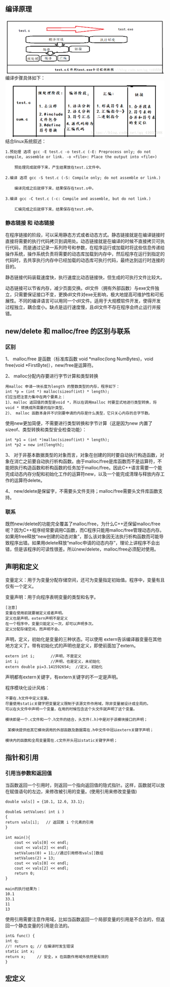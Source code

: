 ## 编译原理
![c程序编译链接过程](/pictures/程序编译链接过程.png)
编译步骤具体如下：
![c程序编译链接](../pictures/程序编译链接过程解释.png)
结合linux系统叙述：

    1.预处理 选项 gcc -E test.c -o test.c (-E: Preprocess only; do not compile, assemble or link. -o <file>: Place the output into <file>)

        预处理完成就停下来，产生结果放在test.i文件中。

    2.编译 选项 gcc -S test.c (-S: Compile only; do not assemble or link.)

        编译完成之后就停下来，结果保存在test.s中。

    3.编译 gcc -C test.c (-c: Compile and assemble, but do not link.)

        汇编完成之后就停下来，结果保存在test.o中。

### 静态链接 和 动态链接
在程序链接的阶段，可以采用静态方式或者动态方式。静态链接就是在编译链接时直接将需要的执行代码拷贝到调用处。动态链接就是在编译的时候不直接拷贝可执行代码，而是通过记录一系列符号和参数，在程序运行或加载时将这些信息传递给操作系统，操作系统负责将需要的动态库加载到内存中，然后程序在运行到指定的代码时，去共享执行内存中已经加载的动态库可执行代码，最终达到运行时连接的目的。

静态链接代码装载速度快，执行速度比动态链接快，但生成的可执行文件比较大。

动态链接可以节省内存，减少页面交换。dll文件（拥有外部函数）与exe文件独立，只需要保证接口不变，更换dll文件对exe无影响，极大地提高可维护性和可拓展性。不同的编译语言可以用同一个dll文件。适用于大规模软件开发，使得开发过程独立，耦合度小。缺点是运行速度慢，且dll文件不存在程序会终止运行并报错。

## new/delete 和 malloc/free 的区别与联系
### 区别
1、 malloc/free 是函数（标准库函数 void *malloc(long NumBytes)，void free(void *FirstByte)），new/free是运算符。

2、 malloc分配内存要进行字节计算和类型转换
 
    
    用malloc 申请一块长度为length 的整数类型的内存，程序如下：
    int *p = (int *) malloc(sizeof(int) * length);
    们应当把注意力集中在两个要素上：
    1)、malloc 返回值的类型是void *，所以在调用malloc 时要显式地进行类型转换，将void * 转换成所需要的指针类型。
    2)、 malloc 函数本身并不识别要申请的内存是什么类型，它只关心内存的总字节数。

使用new更加简便，不需要进行类型转换和字节计算（这是因为new 内置了sizeof、类型转换和类型安全检查功能）：

    int *p1 = (int *)malloc(sizeof(int) * length);
    int *p2 = new int[length];

3、 对于非基本数据类型的对象而言，对象在创建的同时要自动执行构造函数，对象在消亡之前要自动执行析构函数。由于malloc/free是库函数而不是运算符，不能把执行构造函数和析构函数的任务加于malloc/free。因此C++语言需要一个能完成动态内存分配和初始化工作的运算符new，以及一个能完成清理与释放内存工作的运算符delete。
  
4、 new/delete是保留字，不需要头文件支持；malloc/free需要头文件库函数支持。

### 联系
既然new/delete的功能完全覆盖了malloc/free，为什么C++还保留malloc/free呢？因为C++程序经常要调用C函数，而C程序只能用malloc/free管理动态内存。如果用free释放“new创建的动态对象”，那么该对象因无法执行析构函数而可能导致程序出错。如果用delete释放“malloc申请的动态内存”，理论上讲程序不会出错，但是该程序的可读性很差。所以new/delete，malloc/free必须配对使用。

## 声明和定义
变量定义：用于为变量分配存储空间，还可为变量指定初始值。程序中，变量有且仅有一个定义。

变量声明：用于向程序表明变量的类型和名字。

    [注意] 
    变量在使用前就要被定义或者声明。 
    定义也是声明，extern声明不是定义
    在一个程序中，变量只能定义一次，却可以声明多次。 
    定义分配存储空间，而声明不会。

声明，定义，初始化是变量的三种状态。可以使用  extern告诉编译器变量在其他地方定义了。带有初始化式的声明也是定义，即使前面加了extern。

    extern int i;       //声明，不是定义
    int i;              //声明，也是定义，未初始化
    extern double pi=3.141592654;  //定义，初始化
声明都有extern关键字，有extern关键字的不一定是声明。

程序模块化设计风格：

    不要在.h文件中定义变量。
    尽量使用static关键字把变量定义限制于该源文件作用域，除非变量被设计成全局的。
    可以在头文件中声明一个变量，在用的时候包含这个头文件就声明了这个变量。

    模块即是一个.c文件和一个.h文件的结合，头文件(.h)中是对于该模块接口的声明；
 
     某模块提供给其它模块调用的外部函数及数据需在.h中文件中冠以extern关键字声明；
    
    模块内的函数和全局变量需在.c文件开头冠以static关键字声明；
 
## 指针和引用

### 引用当参数和返回值
当函数返回一个引用时，则返回一个指向返回值的隐式指针。这样，函数就可以放在赋值语句的左边，来修改被引用的变量。(使用引用来修改变量值)

    double vals[] = {10.1, 12.6, 33.1};
 
    double& setValues( int i )
    {
    return vals[i];   // 返回第 i 个元素的引用
    }

    int main(){
        cout << vals[0] << endl;
        cout << vals[2] << endl;
        setValues(0) = 11;//通过引用修改vals[]数组
        setValues(2) = 13;
        cout << vals[0] << endl;
        cout << vals[2] << endl;
        return 0;
    }

    main的执行结果为：
    10.1
    33.1
    11
    13

使用引用需要注意作用域，比如当函数返回一个局部变量的引用是不合法的，但返回一个静态变量的引用是合法的。

    int& func() {
    int q;
    //! return q; // 在编译时发生错误
    static int x;
    return x;     // 安全，x 在函数作用域外依然是有效的
    }  

## 宏定义